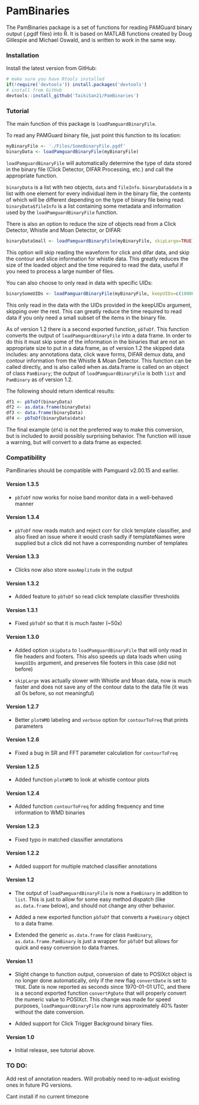 # PamBinaries

The PamBinaries package is a set of functions for reading PAMGuard binary output
(.pgdf files) into R. It is based on MATLAB functions created by Doug Gillespie
and Michael Oswald, and is written to work in the same way.

### Installation

Install the latest version from GitHub:

```r
# make sure you have Rtools installed
if(!require('devtools')) install.packages('devtools')
# install from GitHub
devtools::install_github('TaikiSan21/PamBinaries')

```

### Tutorial

The main function of this package is `loadPamguardBinaryFile`.

To read any PAMGuard binary file, just point this function to its location:

```r
myBinaryFile <- './Files/SomeBinaryFile.pgdf'
binaryData <- loadPamguardBinaryFile(myBinaryFile)
```
`loadPamguardBinaryFile` will automatically determine the type of data
stored in the binary file (Click Detector, DIFAR Processing, etc.) and call
the appropriate function. 

`binaryData` is a list with two objects, `data`
and `fileInfo`. `binaryData$data` is a list with one element for every 
individual item in the binary file, the contents of which will be different
depending on the type of binary file being read. `binaryData$fileInfo` 
is a list containing some metadata and information used by the 
`loadPamguardBinaryFile` function.

There is also an option to reduce the size of objects read from a 
Click Detector, Whistle and Moan Detector, or DIFAR:

```r
binaryDataSmall <- loadPamguardBinaryFile(myBinaryFile, skipLarge=TRUE)
```

This option will skip reading the waveform for click and difar data, and
skip the contour and slice information for whistle data. This greatly reduces
the size of the loaded object and the time required to read the data, useful
if you need to process a large number of files.

You can also choose to only read in data with specific UIDs:

```r
binarySomeUIDs <- loadPamguardBinaryFile(myBinaryFile, keepUIDs=c(100000001, 100000002))
```

This only read in the data with the UIDs provided in the keepUIDs argument, skipping over
the rest. This can greatly reduce the time required to read data if you only need a
small subset of the items in the binary file.

As of version 1.2 there is a second exported function, `pbToDf`. This function converts
the output of `loadPamguardBinaryFile` into a data frame. In order to do this it must
skip some of the information in the binaries that are not an appropriate size to put in
a data frame, as of version 1.2 the skipped data includes: any annotations data, click
wave forms, DIFAR demux data, and contour information from the Whistle & Moan Detector.
This function can be called directly, and is also called when as.data.frame is called 
on an object of class `PamBinary`; the output of `loadPamguardBinaryFile` is both `list`
and `PamBinary` as of version 1.2. 

The following should return identical results:

```r
df1 <- pbToDf(binaryData)
df2 <- as.data.frame(binaryData)
df3 <- data.frame(binaryData)
df4 <- pbToDf(binaryData$data)
```

The final example (`df4`) is not the preferred way to make this conversion, but is
included to avoid possibly surprising behavior. The function will issue a warning,
but will convert to a data frame as expected.

### Compatibility

PamBinaries should be compatible with Pamguard v2.00.15 and earlier.

#### Version 1.3.5

* `pbToDf` now works for noise band monitor data in a well-behaved manner

#### Version 1.3.4

* `pbToDf` now reads match and reject corr for click template classifier, and also fixed
an issue where it would crash sadly if templateNames were supplied but a click did not have
a corresponding number of templates

#### Version 1.3.3

* Clicks now also store `maxAmplitude` in the output

#### Version 1.3.2

* Added feature to `pbToDf` so read click template classifier thresholds

#### Version 1.3.1

* Fixed `pbToDf` so that it is much faster (~50x)

#### Version 1.3.0

* Added option `skipData` to `loadPamguardBinaryFile` that will only read in file headers
and footers. This also speeds up data loads when using `keepUIDs` argument, and preserves
file footers in this case (did not before)

* `skipLarge` was actually slower with Whistle and Moan data, now is much faster and does
not save any of the contour data to the data file (it was all 0s before, so not meaningful)

#### Version 1.2.7

* Better `plotWMD` labeling and `verbose` option for `contourToFreq` that prints parameters

#### Version 1.2.6

* Fixed a bug in SR and FFT parameter calculation for `contourToFreq`

#### Version 1.2.5

* Added function `plotWMD` to look at whistle contour plots

#### Version 1.2.4 

* Added function `contourToFreq` for adding frequency and time information to WMD binaries

#### Version 1.2.3

* Fixed typo in matched classifier annotations

#### Version 1.2.2

* Added support for multiple matched classifier annotations

#### Version 1.2

* The output of `loadPamguardBinaryFile` is now a `PamBinary` in addition to `list`.
This is just to allow for some easy method dispatch (like `as.data.frame` below),
and should not change any other behavior.

* Added a new exported function `pbToDf` that converts a `PamBinary` object to a
data frame. 

* Extended the generic `as.data.frame` for class `PamBinary`, `as.data.frame.PamBinary`
is just a wrapper for `pbToDf` but allows for quick and easy conversion to data frames.

#### Version 1.1

* Slight change to function output, conversion of date to POSIXct object is no longer
done automatically, only if the new flag `convertDate` is set to `TRUE`. Date is now
reported as seconds since 1970-01-01 UTC, and there is a second exported function
`convertPgDate` that will properly convert the numeric value to POSIXct. This change
was made for speed purposes, `loadPamguardBinaryFile` now runs approximately 40% faster
without the date conversion.

* Added support for Click Trigger Background binary files.

#### Version 1.0

* Initial release, see tutorial above.

### TO DO:

Add rest of annotation readers. Will probably need to re-adjust existing ones in future
PG versions.

Cant install if no current timezone
